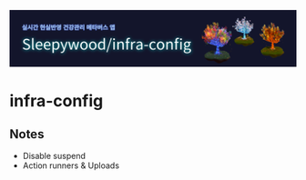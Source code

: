 ![banner](https://github.com/sleepy-wood/infra-config/blob/main/infra-config.png)

# infra-config

## Notes

-   Disable suspend
-   Action runners & Uploads
